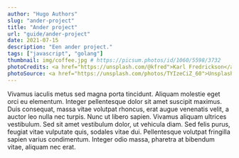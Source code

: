 ```yaml
---
author: "Hugo Authors"
slug: "ander-project"
title: "Ander project"
url: "guide/ander-project"
date: 2021-07-15
description: "Een ander project."
tags: ["javascript", "golang"]
thumbnail: img/coffee.jpg # https://picsum.photos/id/1060/5598/3732
photoCredits: <a href="https://unsplash.com/@kfred">Karl Fredrickson</a>
photoSource: <a href="https://unsplash.com/photos/TYIzeCiZ_60">Unsplash</a>
---
```


Vivamus iaculis metus sed magna porta tincidunt. Aliquam molestie eget orci eu elementum. Integer pellentesque dolor sit amet suscipit maximus. Duis consequat, massa vitae volutpat rhoncus, erat augue venenatis velit, a auctor leo nulla nec turpis. Nunc ut libero sapien. Vivamus aliquam ultrices vestibulum. Sed sit amet vestibulum dolor, ut vehicula diam. Sed felis purus, feugiat vitae vulputate quis, sodales vitae dui. Pellentesque volutpat fringilla sapien varius condimentum. Integer odio massa, pharetra at bibendum vitae, aliquam nec erat.

